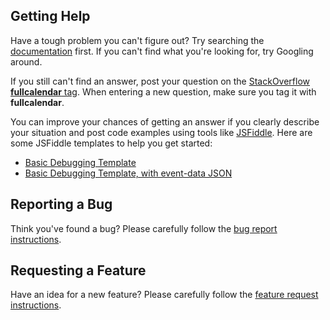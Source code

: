 
## Getting Help

Have a tough problem you can't figure out? Try searching the [documentation](../docs/) first. If you can't find what you're looking for, try Googling around.

If you still can't find an answer, post your question on the [StackOverflow **fullcalendar** tag](http://stackoverflow.com/questions/tagged/fullcalendar). When entering a new question, make sure you tag it with **fullcalendar**.

You can improve your chances of getting an answer if you clearly describe your situation and post code examples using tools like [JSFiddle](http://jsfiddle.net/). Here are some JSFiddle templates to help you get started:

- [Basic Debugging Template](http://jsfiddle.net/arshaw/cr8zQ/)
- [Basic Debugging Template, with event-data JSON](http://jsfiddle.net/arshaw/FxFba/)


## Reporting a Bug

Think you've found a bug? Please carefully follow the [bug report instructions](Report-a-Bug).


## Requesting a Feature

Have an idea for a new feature? Please carefully follow the [feature request instructions](Request-a-Feature).
